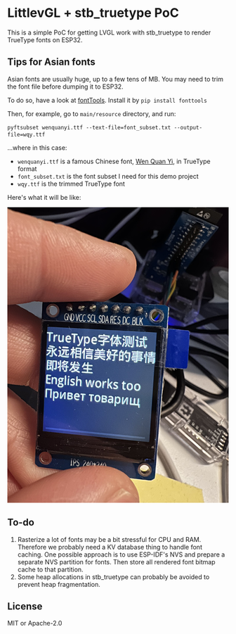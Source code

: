 # LittlevGL + stb_truetype PoC

This is a simple PoC for getting LVGL work with stb_truetype to render TrueType fonts on ESP32.

## Tips for Asian fonts 

Asian fonts are usually huge, up to a few tens of MB. You may need to trim the font file before dumping it to ESP32. 

To do so, have a look at [fontTools](https://fonttools.readthedocs.io/en/latest/). Install it by `pip install fonttools`

Then, for example, go to `main/resource` directory, and run: 

```
pyftsubset wenquanyi.ttf --text-file=font_subset.txt --output-file=wqy.ttf
```

...where in this case:

- `wenquanyi.ttf` is a famous Chinese font, [Wen Quan Yi](http://wenq.org/wqy2/index.cgi?action=browse&id=Home&lang=en), in TrueType format
- `font_subset.txt` is the font subset I need for this demo project
- `wqy.ttf` is the trimmed TrueType font

Here's what it will be like:

![demo](main/resource/demo.jpg)

## To-do

1. Rasterize a lot of fonts may be a bit stressful for CPU and RAM. Therefore we probably need a KV database thing to handle font caching. One possible approach is to use ESP-IDF's NVS and prepare a separate NVS partition for fonts. Then store all rendered font bitmap cache to that partition.
2. Some heap allocations in stb_truetype can probably be avoided to prevent heap fragmentation.

## License

MIT or Apache-2.0